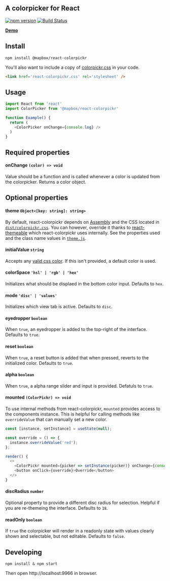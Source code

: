 A colorpicker for React
---

[![npm version](http://img.shields.io/npm/v/@mapbox/react-colorpickr.svg)](https://npmjs.org/package/@mapbox/react-colorpickr) [![Build Status](https://travis-ci.com/mapbox/react-colorpickr.svg?branch=publisher-production)](https://travis-ci.com/mapbox/react-colorpickr)

__[Demo](https://labs.mapbox.com/react-colorpickr/)__

## Install

    npm install @mapbox/react-colorpickr

You'll also want to include a copy of [colorpickr.css](https://github.com/mapbox/react-colorpickr/blob/mb-pages/dist/colorpickr.css) in your code.

``` html
<link href='react-colorpickr.css' rel='stylesheet' />
```

## Usage

```js
import React from 'react'
import ColorPicker from '@mapbox/react-colorpickr'

function Example() {
  return (
    <ColorPicker onChange={console.log} />
  )
}
```

## Required properties

#### onChange `(color) => void`

Value should be a function and is called whenever a color is updated from the colorpicker. Returns a color object.

## Optional properties

#### theme `Object<[key: string]: string>`

By default, react-colorpickr depends on [Assembly](https://labs.mapbox.com/assembly/) and the CSS located in [`dist/colorpickr.css`](./example/colorpickr.css). You can however, override it thanks to [react-themeable](https://github.com/markdalgleish/react-themeable) which react-colorpickr uses internally. See the properties used and the class name values in [`theme.js`](./src/theme.js).

#### initialValue `string`

Accepts any [valid css color](https://developer.mozilla.org/en-US/docs/Web/CSS/color_value). If this isn't provided, a default color is used.

#### colorSpace `'hsl' | 'rgb' | 'hex'`

Initializes what should be displaed in the bottom color input. Defaults to `hex`.

#### mode `'disc' | 'values'`

Initializes which view tab is active. Defaults to `disc`.

#### eyedropper `boolean`

When `true`, an eyedropper is added to the top-right of the interface. Defaults to `true`.

#### reset `boolean`

When `true`, a reset button is added that when pressed, reverts to the initialized color. Defaults to `true`.

#### alpha `boolean`

When `true`, a alpha range slider and input is provided. Defatuls to `true`.

#### mounted `(ColorPickr) => void`

To use internal methods from react-colorpickr, `mounted` provides access to the components instance. This is helpful for calling methods like `overrideValue` that can manually set a new color.

```js
const [instance, setInstance] = useState(null);

const override = () => {
  instance.overrideValue('red');
};

render() {
  <>
    <ColorPickr mounted={picker => setInstance(picker)} onChange={console.log} />
    <button onClick={override}>Override</button>
  </>
}
```

#### discRadius `number`

Optional property to provide a different disc radius for selection. Helpful if you are re-themeing the interface. Defaults to `18`.


#### readOnly `boolean`

If `true` the colorpicker will render in a readonly state with values clearly shown and selectable, but not editable. Defaults to `false`.

## Developing

    npm install & npm start
    
Then open http://localhost:9966 in browser.
